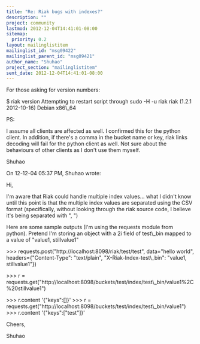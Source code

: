 ```yaml
---
title: "Re: Riak bugs with indexes?"
description: ""
project: community
lastmod: 2012-12-04T14:41:01-08:00
sitemap:
  priority: 0.2
layout: mailinglistitem
mailinglist_id: "msg09422"
mailinglist_parent_id: "msg09421"
author_name: "Shuhao"
project_section: "mailinglistitem"
sent_date: 2012-12-04T14:41:01-08:00
---
```


For those asking for version numbers:

$ riak version
Attempting to restart script through sudo -H -u riak
riak (1.2.1 2012-10-16) Debian x86\\_64

PS:

I assume all clients are affected as well. I confirmed this for the 
python client. In addition, if there's a comma in the bucket name or 
key, riak links decoding will fail for the python client as well. Not 
sure about the behaviours of other clients as I don't use them myself.


Shuhao

On 12-12-04 05:37 PM, Shuhao wrote:

Hi,

I'm aware that Riak could handle multiple index values... what I didn't
know until this point is that the multiple index values are separated
using the CSV format (specifically, without looking through the riak
source code, I believe it's being separated with ", ")

Here are some sample outputs (I'm using the requests module from
python). Pretend I'm storing an object with a 2i field of test\\_bin
mapped to a value of "value1, stillvalue1"

 &gt;&gt;&gt; requests.post("http://localhost:8098/riak/test/test", data="hello
world", headers={"Content-Type": "text/plain", "X-Riak-Index-test\\_bin":
"value1, stillvalue1"})

 &gt;&gt;&gt; r =
requests.get("http://localhost:8098/buckets/test/index/test\\_bin/value1%2C%20stillvalue1")

 &gt;&gt;&gt; r.content
'{"keys":[]}'
 &gt;&gt;&gt; r =
requests.get("http://localhost:8098/buckets/test/index/test\\_bin/value1")
 &gt;&gt;&gt; r.content
'{"keys":["test"]}'

Cheers,

Shuhao
